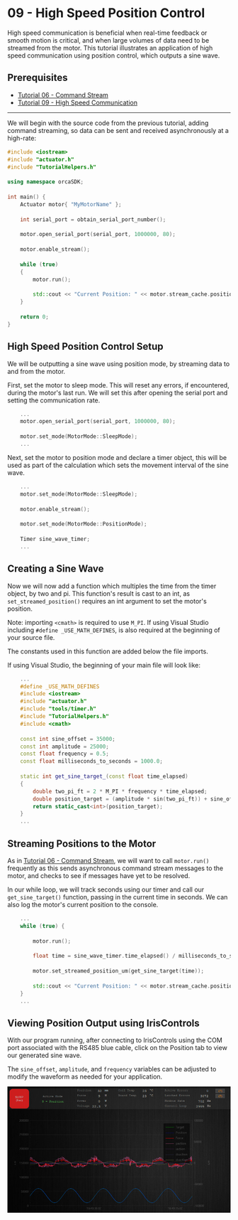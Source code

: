 # 09 - High Speed Position Control

High speed communication is beneficial when real-time feedback or smooth motion is critical, and when large volumes of data need to be streamed from the motor. This tutorial illustrates an application of high speed communication using position control, which outputs a sine wave. 

## Prerequisites
 - [Tutorial 06 - Command Stream](../06_CommandStream/06_CommandStream.md)
 - [Tutorial 09 - High Speed Communication](../09_HighSpeedCommunication/09_HighSpeedCommunication.md)
  
  
---

We will begin with the source code from the previous tutorial, adding command streaming, so data can be sent and received asynchronously at a high-rate:

```./main.cpp
#include <iostream>
#include "actuator.h"
#include "TutorialHelpers.h"

using namespace orcaSDK;

int main() {
	Actuator motor{ "MyMotorName" };

	int serial_port = obtain_serial_port_number();

	motor.open_serial_port(serial_port, 1000000, 80);

    motor.enable_stream();
	
	while (true)
	{
		motor.run();

		std::cout << "Current Position: " << motor.stream_cache.position << "          \r";
	}

	return 0;
}
```

## High Speed Position Control Setup

We will be outputting a sine wave using position mode, by streaming data to and from the motor.

First, set the motor to sleep mode. This will reset any errors, if encountered, during the motor's last run. We will set this after opening the serial port and setting the communication rate. 

``` ./main.cpp
	...
	motor.open_serial_port(serial_port, 1000000, 80);

	motor.set_mode(MotorMode::SleepMode);     
	...
```

Next, set the motor to position mode and declare a timer object, this will be used as part of the calculation which sets the movement interval of the sine wave.

``` ./main.cpp
	...
	motor.set_mode(MotorMode::SleepMode); 

	motor.enable_stream();

	motor.set_mode(MotorMode::PositionMode);

	Timer sine_wave_timer;    
	...
```

## Creating a Sine Wave

Now we will now add a function which multiples the time from the timer object, by two and pi. This function's result is cast to an int, as `set_streamed_position()` requires an int argument to set the motor's position. 

Note: importing `<cmath>` is required to use `M_PI`. If using Visual Studio including `#define _USE_MATH_DEFINES`, is also required at the beginning of your source file. 

The constants used in this function are added below the file imports.

If using Visual Studio, the beginning of your main file will look like:

``` ./main.cpp
	...
	#define _USE_MATH_DEFINES
	#include <iostream>
	#include "actuator.h"
	#include "tools/timer.h"
	#include "TutorialHelpers.h"
	#include <cmath> 

	const int sine_offset = 35000;
	const int amplitude = 25000;
	const float frequency = 0.5;
	const float milliseconds_to_seconds = 1000.0;

	static int get_sine_target_(const float time_elapsed)
	{
		double two_pi_ft = 2 * M_PI * frequency * time_elapsed;
		double position_target = (amplitude * sin(two_pi_ft)) + sine_offset;
		return static_cast<int>(position_target);
	} 
	...
```

## Streaming Positions to the Motor

As in [Tutorial 06 - Command Stream](../06_CommandStream/06_CommandStream.md), we will want to call `motor.run()` frequently as this sends asynchronous command stream messages to the motor, and checks to see if messages have yet to be resolved.

In our while loop, we will track seconds using our timer and call our `get_sine_target()` function, passing in the current time in seconds. We can also log the motor's current position to the console.

``` ./main.cpp
	...
	while (true) {

		motor.run();

		float time = sine_wave_timer.time_elapsed() / milliseconds_to_seconds;

		motor.set_streamed_position_um(get_sine_target(time));

		std::cout << "Current Position: " << motor.stream_cache.position << "		\r"; 
	}
	...
```

## Viewing Position Output using IrisControls

With our program running, after connecting to IrisControls using the COM port associated with the RS485 blue cable, click on the Position tab to view our generated sine wave. 

The `sine_offset`, `amplitude`, and `frequency` variables can be adjusted to modify the waveform as needed for your application.

![Sine Wave in IrisControls](./resources/iriscontrols_sine_wave.png)